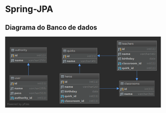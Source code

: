 # Spring-JPA

## Diagrama do Banco de dados

![diagrama do bando de dados](boku_no_hero_academia_db_diagram.png "Modelo Banco de dados")
